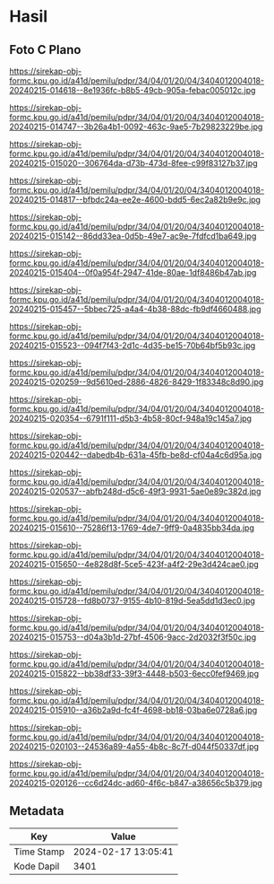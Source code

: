 # Hasil

## Foto C Plano

https://sirekap-obj-formc.kpu.go.id/a41d/pemilu/pdpr/34/04/01/20/04/3404012004018-20240215-014618--8e1936fc-b8b5-49cb-905a-febac005012c.jpg

https://sirekap-obj-formc.kpu.go.id/a41d/pemilu/pdpr/34/04/01/20/04/3404012004018-20240215-014747--3b26a4b1-0092-463c-9ae5-7b29823229be.jpg

https://sirekap-obj-formc.kpu.go.id/a41d/pemilu/pdpr/34/04/01/20/04/3404012004018-20240215-015020--306764da-d73b-473d-8fee-c99f83127b37.jpg

https://sirekap-obj-formc.kpu.go.id/a41d/pemilu/pdpr/34/04/01/20/04/3404012004018-20240215-014817--bfbdc24a-ee2e-4600-bdd5-6ec2a82b9e9c.jpg

https://sirekap-obj-formc.kpu.go.id/a41d/pemilu/pdpr/34/04/01/20/04/3404012004018-20240215-015142--86dd33ea-0d5b-49e7-ac9e-7fdfcd1ba649.jpg

https://sirekap-obj-formc.kpu.go.id/a41d/pemilu/pdpr/34/04/01/20/04/3404012004018-20240215-015404--0f0a954f-2947-41de-80ae-1df8486b47ab.jpg

https://sirekap-obj-formc.kpu.go.id/a41d/pemilu/pdpr/34/04/01/20/04/3404012004018-20240215-015457--5bbec725-a4a4-4b38-88dc-fb9df4660488.jpg

https://sirekap-obj-formc.kpu.go.id/a41d/pemilu/pdpr/34/04/01/20/04/3404012004018-20240215-015523--094f7f43-2d1c-4d35-be15-70b64bf5b93c.jpg

https://sirekap-obj-formc.kpu.go.id/a41d/pemilu/pdpr/34/04/01/20/04/3404012004018-20240215-020259--9d5610ed-2886-4826-8429-1f83348c8d90.jpg

https://sirekap-obj-formc.kpu.go.id/a41d/pemilu/pdpr/34/04/01/20/04/3404012004018-20240215-020354--6791f111-d5b3-4b58-80cf-948a19c145a7.jpg

https://sirekap-obj-formc.kpu.go.id/a41d/pemilu/pdpr/34/04/01/20/04/3404012004018-20240215-020442--dabedb4b-631a-45fb-be8d-cf04a4c6d95a.jpg

https://sirekap-obj-formc.kpu.go.id/a41d/pemilu/pdpr/34/04/01/20/04/3404012004018-20240215-020537--abfb248d-d5c6-49f3-9931-5ae0e89c382d.jpg

https://sirekap-obj-formc.kpu.go.id/a41d/pemilu/pdpr/34/04/01/20/04/3404012004018-20240215-015610--75286f13-1769-4de7-9ff9-0a4835bb34da.jpg

https://sirekap-obj-formc.kpu.go.id/a41d/pemilu/pdpr/34/04/01/20/04/3404012004018-20240215-015650--4e828d8f-5ce5-423f-a4f2-29e3d424cae0.jpg

https://sirekap-obj-formc.kpu.go.id/a41d/pemilu/pdpr/34/04/01/20/04/3404012004018-20240215-015728--fd8b0737-9155-4b10-819d-5ea5dd1d3ec0.jpg

https://sirekap-obj-formc.kpu.go.id/a41d/pemilu/pdpr/34/04/01/20/04/3404012004018-20240215-015753--d04a3b1d-27bf-4506-9acc-2d2032f3f50c.jpg

https://sirekap-obj-formc.kpu.go.id/a41d/pemilu/pdpr/34/04/01/20/04/3404012004018-20240215-015822--bb38df33-39f3-4448-b503-6ecc0fef9469.jpg

https://sirekap-obj-formc.kpu.go.id/a41d/pemilu/pdpr/34/04/01/20/04/3404012004018-20240215-015910--a36b2a9d-fc4f-4698-bb18-03ba6e0728a6.jpg

https://sirekap-obj-formc.kpu.go.id/a41d/pemilu/pdpr/34/04/01/20/04/3404012004018-20240215-020103--24536a89-4a55-4b8c-8c7f-d044f50337df.jpg

https://sirekap-obj-formc.kpu.go.id/a41d/pemilu/pdpr/34/04/01/20/04/3404012004018-20240215-020126--cc6d24dc-ad60-4f6c-b847-a38656c5b379.jpg


## Metadata

| Key        | Value               |
| ---------- | ------------------- |
| Time Stamp | 2024-02-17 13:05:41 |
| Kode Dapil | 3401                |



